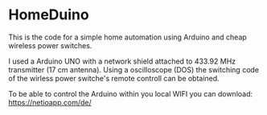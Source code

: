 # HomeDuino
This is the code for a simple home automation using Arduino and cheap wireless power switches.

I used a Arduino UNO with a network shield attached to 433.92 MHz transmitter (17 cm antenna). Using a oscilloscope (DOS) the switching code of the wirless power switche's remote controll can be obtained.

To be able to control the Arduino within you local WIFI you can download: https://netioapp.com/de/
